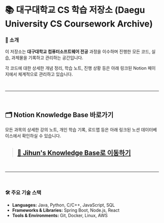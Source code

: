 # 📚 대구대학교 CS 학습 저장소 (Daegu University CS Coursework Archive)

### 👋 소개
이 저장소는 **대구대학교 컴퓨터소프트웨어 전공** 과정을 이수하며 진행한 모든 코드, 실습, 과제물을 기록하고 관리하는 공간입니다.

각 코드에 대한 상세한 개념 정리, 학습 노트, 진행 상황 등은 아래 링크된 Notion 페이지에서 체계적으로 관리하고 있습니다.

<br>

---

<br>

## 🗂️ Notion Knowledge Base 바로가기

모든 과목의 상세한 강의 노트, 개인 학습 기록, 로드맵 등은 아래 링크된 노션 데이터베이스에서 확인하실 수 있습니다.

> ## [🔗 Jihun's Knowledge Base로 이동하기](https://www.notion.so/Jihun-s-Hub-27672d9f979f8057acffe48b5240fc75?source=copy_link)

<br>

---

<br>

### 🛠️ 주요 기술 스택
- **Languages:** Java, Python, C/C++, JavaScript, SQL
- **Frameworks & Libraries:** Spring Boot, Node.js, React
- **Tools & Environments:** Git, Docker, Linux, AWS
